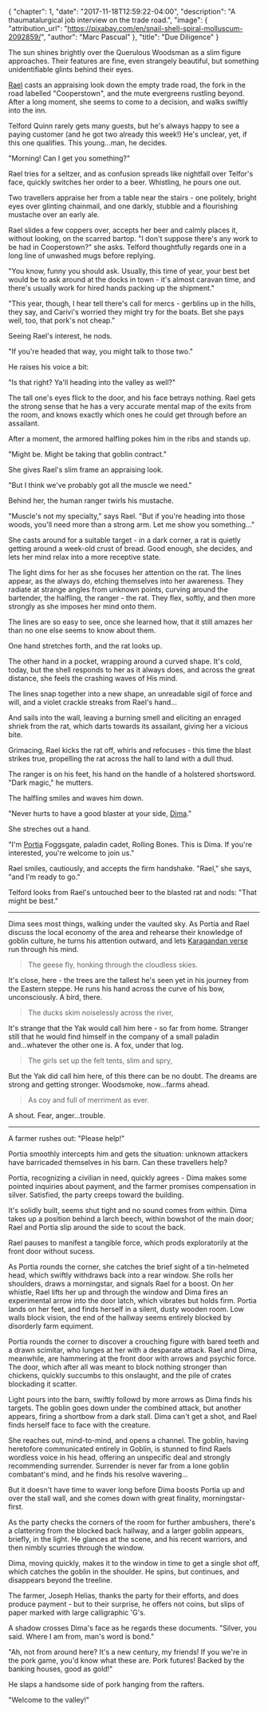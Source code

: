 {
    "chapter": 1,
    "date": "2017-11-18T12:59:22-04:00",
    "description": "A thaumatalurgical job interview on the trade road.",
    "image": {
        "attribution_url": "https://pixabay.com/en/snail-shell-spiral-molluscum-2092859/",
        "author": "Marc Pascual"
    },
    "title": "Due Diligence"
}

The sun shines brightly over the Querulous Woodsman as a slim figure approaches. Their features are fine, even strangely beautiful, but something unidentifiable glints behind their eyes.

[Rael](/characters/rael/) casts an appraising look down the empty trade road, the fork in the road labelled "Cooperstown", and the mute evergreens rustling beyond. After a long moment, she seems to come to a decision, and walks swiftly into the inn.

Telford Quinn rarely gets many guests, but he's always happy to see a paying customer (and he got two already this week!) He's unclear, yet, if this one qualifies. This young...man, he decides.

"Morning! Can I get you something?"

Rael tries for a seltzer, and as confusion spreads like nightfall over Telfor's face, quickly switches her order to a beer. Whistling, he pours one out.

Two travellers appraise her from a table near the stairs - one politely, bright eyes over glinting chainmail, and one darkly, stubble and a flourishing mustache over an early ale.

Rael slides a few coppers over, accepts her beer and calmly places it, without looking, on the scarred bartop. "I don't suppose there's any work to be had in Cooperstown?" she asks. Telford thoughtfully regards one in a long line of unwashed mugs before replying.

"You know, funny you should ask. Usually, this time of year, your best bet would be to ask around at the docks in town - it's almost caravan time, and there's usually work for hired hands packing up the shipment."

"This year, though, I hear tell there's call for mercs - gerblins up in the hills, they say, and Carivi's worried they might try for the boats. Bet she pays well, too, that pork's not cheap."

Seeing Rael's interest, he nods.

"If you're headed that way, you might talk to those two."

He raises his voice a bit:

"Is that right? Ya'll heading into the valley as well?"

The tall one's eyes flick to the door, and his face betrays nothing. Rael gets the strong sense that he has a very accurate mental map of the exits from the room, and knows exactly which ones he could get through before an assailant.

After a moment, the armored halfling pokes him in the ribs and stands up.

"Might be. Might be taking that goblin contract."

She gives Rael's slim frame an appraising look.

"But I think we've probably got all the muscle we need."

Behind her, the human ranger twirls his mustache.

"Muscle's not my specialty," says Rael. "But if you're heading into those woods, you'll need more than a strong arm. Let me show you something..."

She casts around for a suitable target - in a dark corner, a rat is quietly getting around a week-old crust of bread. Good enough, she decides, and lets her mind relax into a more receptive state.

The light dims for her as she focuses her attention on the rat. The lines appear, as the always do, etching themselves into her awareness. They radiate at strange angles from unknown points, curving around the bartender, the halfling, the ranger - the rat. They flex, softly, and then more strongly as she imposes her mind onto them.

The lines are so easy to see, once she learned how, that it still amazes her than no one else seems to know about them.

One hand stretches forth, and the rat looks up.

The other hand in a pocket, wrapping around a curved shape. It's cold, today, but the shell responds to her as it always does, and across the great distance, she feels the crashing waves of His mind.

The lines snap together into a new shape, an unreadable sigil of force and will, and a violet crackle streaks from Rael's hand...

And sails into the wall, leaving a burning smell and eliciting an enraged shriek from the rat, which darts towards its assailant, giving her a vicious bite.

Grimacing, Rael kicks the rat off, whirls and refocuses - this time the blast strikes true, propelling the rat across the hall to land with a dull thud.

The ranger is on his feet, his hand on the handle of a holstered shortsword. "Dark magic," he mutters.

The halfling smiles and waves him down.

"Never hurts to have a good blaster at your side, [Dima](/characters/dima/)."

She streches out a hand.

"I'm [Portia](/characters/portia/) Foggsgate, paladin cadet, Rolling Bones. This is Dima. If you're interested, you're welcome to join us."

Rael smiles, cautiously, and accepts the firm handshake. "Rael," she says, "and I'm ready to go."

Telford looks from Rael's untouched beer to the blasted rat and nods: "That might be best."

---

Dima sees most things, walking under the vaulted sky. As Portia and Rael discuss the local economy of the area and rehearse their knowledge of goblin culture, he turns his attention outward, and lets [Karagandan verse](https://en.wikisource.org/wiki/Summer_(Abay)) run through his mind.

> The geese fly, honking through the cloudless skies.

It's close, here - the trees are the tallest he's seen yet in his journey from the Eastern steppe. He runs his hand across the curve of his bow, unconsciously. A bird, there.

> The ducks skim noiselessly across the river,

It's strange that the Yak would call him here - so far from home. Stranger still that he would find himself in the company of a small paladin and...whatever the other one is. A fox, under that log.

> The girls set up the felt tents, slim and spry,

But the Yak did call him here, of this there can be no doubt. The dreams are strong and getting stronger. Woodsmoke, now...farms ahead.

> As coy and full of merriment as ever.

A shout. Fear, anger...trouble.

---

A farmer rushes out: "Please help!"

Portia smoothly intercepts him and gets the situation: unknown attackers have barricaded themselves in his barn. Can these travellers help?

Portia, recognizing a civilian in need, quickly agrees - Dima makes some pointed inquiries about payment, and the farmer promises compensation in silver. Satisfied, the party creeps toward the building.

It's solidly built, seems shut tight and no sound comes from within. Dima takes up a position behind a larch beech, within bowshot of the main door; Rael and Portia slip around the side to scout the back.

Rael pauses to manifest a tangible force, which prods exploratorily at the front door without sucess.

As Portia rounds the corner, she catches the brief sight of a tin-helmeted head, which swiftly withdraws back into a rear window. She rolls her shoulders, draws a morningstar, and signals Rael for a boost. On her whistle, Rael lifts her up and through the window and Dima fires an experimental arrow into the door latch, which vibrates but holds firm. Portia lands on her feet, and finds herself in a silent, dusty wooden room. Low walls block vision, the end of the hallway seems entirely blocked by disorderly farm equiment.

Portia rounds the corner to discover a crouching figure with bared teeth and a drawn scimitar, who lunges at her with a desparate attack. Rael and Dima, meanwhile, are hammering at the front door with arrows and psychic force. The door, which after all was meant to block nothing stronger than chickens, quickly succumbs to this onslaught, and the pile of crates blockading it scatter.

Light pours into the barn, swiftly followd by more arrows as Dima finds his targets. The goblin goes down under the combined attack, but another appears, firing a shortbow from a dark stall. Dima can't get a shot, and Rael finds herself face to face with the creature.

She reaches out, mind-to-mind, and opens a channel. The goblin, having heretofore communicated entirely in Goblin, is stunned to find Raels wordless voice in his head, offering an unspecific deal and strongly recommending surrender. Surrender is never far from a lone goblin combatant's mind, and he finds his resolve wavering...

But it doesn't have time to waver long before Dima boosts Portia up and over the stall wall, and she comes down with great finality, morningstar-first.

As the party checks the corners of the room for further ambushers, there's a clattering from the blocked back hallway, and a larger goblin appears, briefly, in the light. He glances at the scene, and his recent warriors, and then nimbly scurries through the window.

Dima, moving quickly, makes it to the window in time to get a single shot off, which catches the goblin in the shoulder. He spins, but continues, and disappears beyond the treeline.

The farmer, Joseph Helias, thanks the party for their efforts, and does produce payment - but to their surprise, he offers not coins, but slips of paper marked with large calligraphic 'G's.

A shadow crosses Dima's face as he regards these documents. "Silver, you said. Where I am from, man's word is bond."

"Ah, not from around here? It's a new century, my friends! If you we're in the pork game, you'd know what these are. Pork futures! Backed by the banking houses, good as gold!"

He slaps a handsome side of pork hanging from the rafters.

"Welcome to the valley!"
